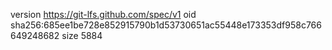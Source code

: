 version https://git-lfs.github.com/spec/v1
oid sha256:685ee1be728e852915790b1d53730651ac55448e173353df958c766649248682
size 5884
